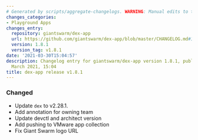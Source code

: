```yaml
---
# Generated by scripts/aggregate-changelogs. WARNING: Manual edits to this files will be overwritten.
changes_categories:
- Playground Apps
changes_entry:
  repository: giantswarm/dex-app
  url: https://github.com/giantswarm/dex-app/blob/master/CHANGELOG.md#181---2021-03-25
  version: 1.8.1
  version_tag: v1.8.1
date: '2021-03-30T15:04:57'
description: Changelog entry for giantswarm/dex-app version 1.8.1, published on 30
  March 2021, 15:04
title: dex-app release v1.8.1
---
```


### Changed
- Update `dex` to v2.28.1.
- Add annotation for owning team
- Update devctl and architect version
- Add pushing to VMware app collection
- Fix Giant Swarm logo URL
